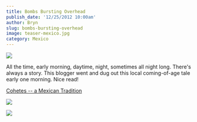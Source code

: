 ```yaml
---
title: Bombs Bursting Overhead
publish_date: '12/25/2012 10:00am'
author: Bryn
slug: bombs-bursting-overhead
image: teaser-mexico.jpg 
category: Mexico
---
```

![](/user/images/2012/12/IMG_0253.jpg)

All the time, early morning, daytime, night, sometimes all night long. There's always a story. This blogger went and dug out this local coming-of-age tale early one morning. Nice read!

[Cohetes -- a Mexican Tradition](http://www.mexconnect.com/articles/726-cohetes-a-mexican-tradition)

![](/user/images/2012/12/IMG_0247.jpg)

![](/user/images/2012/12/IMG_0249.jpg)
